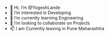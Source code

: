 - 👋 Hi, I’m @YogeshLande
- 👀 I’m interested in Developing
- 🌱 I’m currently learning Engineering
- 💞️ I’m looking to collaborate on Projects
- 📫 I am Currently leaving in Pune Maharashtra 

<!---
YogeshLande/YogeshLande is a ✨ special ✨ repository because its `README.md` (this file) appears on your GitHub profile.
You can click the Preview link to take a look at your changes.
--->
